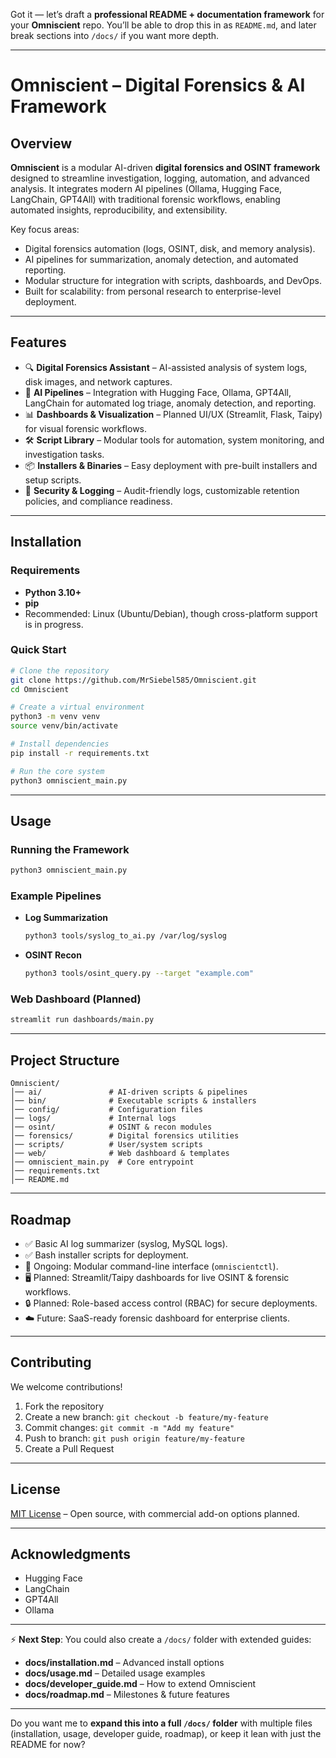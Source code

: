 Got it — let’s draft a **professional README + documentation framework** for your **Omniscient** repo. You’ll be able to drop this in as `README.md`, and later break sections into `/docs/` if you want more depth.

---

# Omniscient – Digital Forensics & AI Framework

## Overview

**Omniscient** is a modular AI-driven **digital forensics and OSINT framework** designed to streamline investigation, logging, automation, and advanced analysis.
It integrates modern AI pipelines (Ollama, Hugging Face, LangChain, GPT4All) with traditional forensic workflows, enabling automated insights, reproducibility, and extensibility.

Key focus areas:

* Digital forensics automation (logs, OSINT, disk, and memory analysis).
* AI pipelines for summarization, anomaly detection, and automated reporting.
* Modular structure for integration with scripts, dashboards, and DevOps.
* Built for scalability: from personal research to enterprise-level deployment.

---

## Features

* 🔍 **Digital Forensics Assistant** – AI-assisted analysis of system logs, disk images, and network captures.
* 🤖 **AI Pipelines** – Integration with Hugging Face, Ollama, GPT4All, LangChain for automated log triage, anomaly detection, and reporting.
* 📊 **Dashboards & Visualization** – Planned UI/UX (Streamlit, Flask, Taipy) for visual forensic workflows.
* 🛠 **Script Library** – Modular tools for automation, system monitoring, and investigation tasks.
* 📦 **Installers & Binaries** – Easy deployment with pre-built installers and setup scripts.
* 🔐 **Security & Logging** – Audit-friendly logs, customizable retention policies, and compliance readiness.

---

## Installation

### Requirements

* **Python 3.10+**
* **pip**
* Recommended: Linux (Ubuntu/Debian), though cross-platform support is in progress.

### Quick Start

```bash
# Clone the repository
git clone https://github.com/MrSiebel585/Omniscient.git
cd Omniscient

# Create a virtual environment
python3 -m venv venv
source venv/bin/activate

# Install dependencies
pip install -r requirements.txt

# Run the core system
python3 omniscient_main.py
```

---

## Usage

### Running the Framework

```bash
python3 omniscient_main.py
```

### Example Pipelines

* **Log Summarization**

  ```bash
  python3 tools/syslog_to_ai.py /var/log/syslog
  ```
* **OSINT Recon**

  ```bash
  python3 tools/osint_query.py --target "example.com"
  ```

### Web Dashboard (Planned)

```bash
streamlit run dashboards/main.py
```

---

## Project Structure

```
Omniscient/
│── ai/               # AI-driven scripts & pipelines
│── bin/              # Executable scripts & installers
│── config/           # Configuration files
│── logs/             # Internal logs
│── osint/            # OSINT & recon modules
│── forensics/        # Digital forensics utilities
│── scripts/          # User/system scripts
│── web/              # Web dashboard & templates
│── omniscient_main.py  # Core entrypoint
│── requirements.txt
│── README.md
```

---

## Roadmap

* ✅ Basic AI log summarizer (syslog, MySQL logs).
* ✅ Bash installer scripts for deployment.
* 🔄 Ongoing: Modular command-line interface (`omniscientctl`).
* 🖥 Planned: Streamlit/Taipy dashboards for live OSINT & forensic workflows.
* 🔒 Planned: Role-based access control (RBAC) for secure deployments.
* ☁️ Future: SaaS-ready forensic dashboard for enterprise clients.

---

## Contributing

We welcome contributions!

1. Fork the repository
2. Create a new branch: `git checkout -b feature/my-feature`
3. Commit changes: `git commit -m "Add my feature"`
4. Push to branch: `git push origin feature/my-feature`
5. Create a Pull Request

---

## License

[MIT License](LICENSE) – Open source, with commercial add-on options planned.

---

## Acknowledgments

* Hugging Face
* LangChain
* GPT4All
* Ollama

---

⚡ **Next Step**: You could also create a `/docs/` folder with extended guides:

* **docs/installation.md** – Advanced install options
* **docs/usage.md** – Detailed usage examples
* **docs/developer\_guide.md** – How to extend Omniscient
* **docs/roadmap.md** – Milestones & future features

---

Do you want me to **expand this into a full `/docs/` folder** with multiple files (installation, usage, developer guide, roadmap), or keep it lean with just the README for now?
